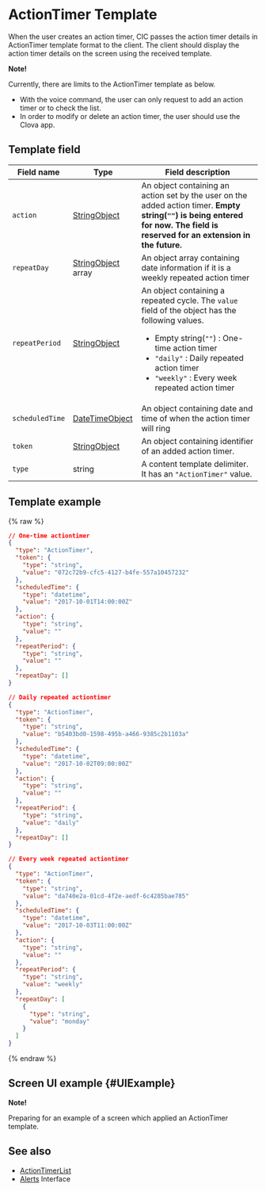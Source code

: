 # ActionTimer Template
When the user creates an action timer, CIC passes the action timer details in ActionTimer template format to the client. The client should display the action timer details on the screen using the received template.

<div class="note">
<p><strong>Note!</strong></p>
<p>Currently, there are limits to the ActionTimer template as below.</p>
<ul>
  <li>With the voice command, the user can only request to add an action timer or to check the list.</li>
  <li>In order to modify or delete an action timer, the user should use the Clova app.</li>
</ul>
</div>

## Template field

| Field name       | Type    | Field description                     |
|---------------|---------|-----------------------------|
| `action`       | [StringObject](/CIC/References/ContentTemplates/Shared_Objects.md#StringObject)      | An object containing an action set by the user on the added action timer. **Empty string(`""`) is being entered for now. The field is reserved for an extension in the future.** |
| `repeatDay`     | [StringObject](/CIC/References/ContentTemplates/Shared_Objects.md#StringObject) array | An object array containing date information if it is a weekly repeated action timer |
| `repeatPeriod`  | [StringObject](/CIC/References/ContentTemplates/Shared_Objects.md#StringObject)     | An object containing a repeated cycle. The `value` field of the object has the following values. <ul><li>Empty string(<code>""</code>) : One-time action timer</li><li><code>"daily"</code> : Daily repeated action timer</li><li><code>"weekly"</code> : Every week repeated action timer</li></ul> |
| `scheduledTime` | [DateTimeObject](/CIC/References/ContentTemplates/Shared_Objects.md#DateTimeObject) | An object containing date and time of when the action timer will ring      |
| `token`         | [StringObject](/CIC/References/ContentTemplates/Shared_Objects.md#StringObject)     | An object containing identifier of an added action timer.   |
| `type`          | string                                                                              | A content template delimiter. It has an `"ActionTimer"` value.  |

## Template example

{% raw %}

```json
// One-time actiontimer
{
  "type": "ActionTimer",
  "token": {
    "type": "string",
    "value": "072c72b9-cfc5-4127-b4fe-557a10457232"
  },
  "scheduledTime": {
    "type": "datetime",
    "value": "2017-10-01T14:00:00Z"
  },
  "action": {
    "type": "string",
    "value": ""
  },
  "repeatPeriod": {
    "type": "string",
    "value": ""
  },
  "repeatDay": []
}

// Daily repeated actiontimer
{
  "type": "ActionTimer",
  "token": {
    "type": "string",
    "value": "b5403bd0-1598-495b-a466-9385c2b1103a"
  },
  "scheduledTime": {
    "type": "datetime",
    "value": "2017-10-02T09:00:00Z"
  },
  "action": {
    "type": "string",
    "value": ""
  },
  "repeatPeriod": {
    "type": "string",
    "value": "daily"
  },
  "repeatDay": []
}

// Every week repeated actiontimer
{
  "type": "ActionTimer",
  "token": {
    "type": "string",
    "value": "da740e2a-01cd-4f2e-aedf-6c4285bae785"
  },
  "scheduledTime": {
    "type": "datetime",
    "value": "2017-10-03T11:00:00Z"
  },
  "action": {
    "type": "string",
    "value": ""
  },
  "repeatPeriod": {
    "type": "string",
    "value": "weekly"
  },
  "repeatDay": [
    {
      "type": "string",
      "value": "monday"
    }
  ]
}
```

{% endraw %}

## Screen UI example {#UIExample}

<div class="note">
<p><strong>Note!</strong></p>
<p>Preparing for an example of a screen which applied an ActionTimer template.</p>
</div>

## See also
* [ActionTimerList](/CIC/References/ContentTemplates/ActionTimerList.md)
* [Alerts](/CIC/References/CICInterface/Alerts.md) Interface
